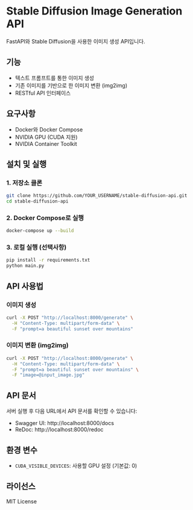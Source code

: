 # Stable Diffusion Image Generation API

FastAPI와 Stable Diffusion을 사용한 이미지 생성 API입니다.

## 기능

- 텍스트 프롬프트를 통한 이미지 생성
- 기존 이미지를 기반으로 한 이미지 변환 (img2img)
- RESTful API 인터페이스

## 요구사항

- Docker와 Docker Compose
- NVIDIA GPU (CUDA 지원)
- NVIDIA Container Toolkit

## 설치 및 실행

### 1. 저장소 클론
```bash
git clone https://github.com/YOUR_USERNAME/stable-diffusion-api.git
cd stable-diffusion-api
```

### 2. Docker Compose로 실행
```bash
docker-compose up --build
```

### 3. 로컬 실행 (선택사항)
```bash
pip install -r requirements.txt
python main.py
```

## API 사용법

### 이미지 생성
```bash
curl -X POST "http://localhost:8000/generate" \
  -H "Content-Type: multipart/form-data" \
  -F "prompt=a beautiful sunset over mountains"
```

### 이미지 변환 (img2img)
```bash
curl -X POST "http://localhost:8000/generate" \
  -H "Content-Type: multipart/form-data" \
  -F "prompt=a beautiful sunset over mountains" \
  -F "image=@input_image.jpg"
```

## API 문서

서버 실행 후 다음 URL에서 API 문서를 확인할 수 있습니다:
- Swagger UI: http://localhost:8000/docs
- ReDoc: http://localhost:8000/redoc

## 환경 변수

- `CUDA_VISIBLE_DEVICES`: 사용할 GPU 설정 (기본값: 0)

## 라이선스

MIT License 
